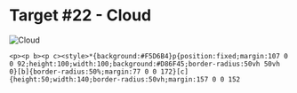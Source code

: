 # Target #22 - Cloud

![Cloud](https://cssbattle.dev/targets/22.png)

```
<p><p b><p c><style>*{background:#F5D6B4}p{position:fixed;margin:107 0 0 92;height:100;width:100;background:#D86F45;border-radius:50vh 50vh 0}[b]{border-radius:50%;margin:77 0 0 172}[c]{height:50;width:140;border-radius:50vh;margin:157 0 0 152
```
